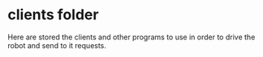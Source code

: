 # clients folder

Here are stored the clients and other programs to use in order to drive the robot and send to it requests.
